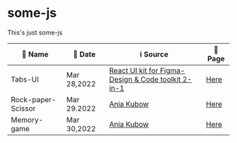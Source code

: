 # some-js
This's just some-js


|**:name_badge: Name**|**:calendar: Date**|**:information_source: Source**| **:link: Page**|
|---------------|-----------------|--------------------|---------------------|
|Tabs-UI|Mar 28,2022|[React UI kit for Figma- Design & Code toolkit 2-in-1](https://dribbble.com/shots/14483921-React-UI-kit-for-Figma-Design-Code-toolkit-2-in-1/attachments/6168243?mode=media)|[Here](https://frey1a.github.io/some-js/Tabs-UI)|
|Rock-paper-Scissor|Mar 29.2022|[Ania Kubow](https://github.com/kubowania/rock-paper-scissors-x3)|[Here](https://frey1a.github.io/some-js/game-js/Rock-paper-scissors)|
|Memory-game|Mar 30,2022|[Ania Kubow](https://github.com/kubowania/memory-game)|[Here](https://frey1a.github.io/some-js/game-js/Memory-game)|

